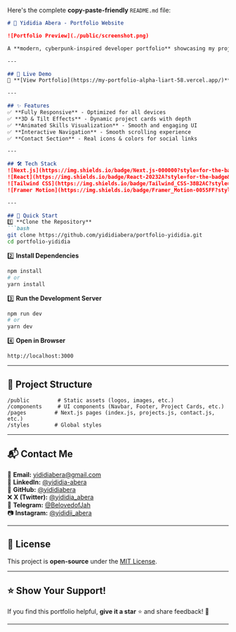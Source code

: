 Here's the complete **copy-paste-friendly** `README.md` file:  

```md
# 🚀 Yididia Abera - Portfolio Website  

![Portfolio Preview](./public/screenshot.png)  

A **modern, cyberpunk-inspired developer portfolio** showcasing my projects, skills, and professional information. Built with **Next.js** and **Tailwind CSS** for smooth interactions and a futuristic design.  

---

## 🔗 Live Demo  
🔗 **[View Portfolio](https://my-portfolio-alpha-liart-58.vercel.app/)**  

---

## ✨ Features  
✅ **Fully Responsive** - Optimized for all devices  
✅ **3D & Tilt Effects** - Dynamic project cards with depth  
✅ **Animated Skills Visualization** - Smooth and engaging UI  
✅ **Interactive Navigation** - Smooth scrolling experience  
✅ **Contact Section** - Real icons & colors for social links  

---

## 🛠 Tech Stack  
![Next.js](https://img.shields.io/badge/Next.js-000000?style=for-the-badge&logo=nextdotjs&logoColor=white)  
![React](https://img.shields.io/badge/React-20232A?style=for-the-badge&logo=react&logoColor=61DAFB)  
![Tailwind CSS](https://img.shields.io/badge/Tailwind_CSS-38B2AC?style=for-the-badge&logo=tailwind-css&logoColor=white)  
![Framer Motion](https://img.shields.io/badge/Framer_Motion-0055FF?style=for-the-badge&logo=framer&logoColor=white)  

---

## 🚀 Quick Start  
1️⃣ **Clone the Repository**  
```bash
git clone https://github.com/yididiabera/portfolio-yididia.git
cd portfolio-yididia
```

2️⃣ **Install Dependencies**  
```bash
npm install
# or
yarn install
```

3️⃣ **Run the Development Server**  
```bash
npm run dev
# or
yarn dev
```

4️⃣ **Open in Browser**  
```
http://localhost:3000
```

---

## 📂 Project Structure  
```
/public         # Static assets (logos, images, etc.)
/components     # UI components (Navbar, Footer, Project Cards, etc.)
/pages         # Next.js pages (index.js, projects.js, contact.js, etc.)
/styles        # Global styles
```

---

## 📬 Contact Me  
📧 **Email:** [yididiabera@gmail.com](mailto:yididiabera@gmail.com)  
🔗 **LinkedIn:** [@yididia-abera](https://www.linkedin.com/in/yididia-abera-a78276266/)  
🐙 **GitHub:** [@yididiabera](https://github.com/yididiabera)  
❌ **X (Twitter):** [@yididia_abera](https://x.com/yididia_abera)  
📨 **Telegram:** [@BelovedofJah](https://t.me/BelovedofJah)  
📷 **Instagram:** [@yididii_abera](https://www.instagram.com/yididii_abera/)  

---

## 📜 License  
This project is **open-source** under the [MIT License](LICENSE).

---

## ⭐ Show Your Support!  
If you find this portfolio helpful, **give it a star** ⭐ and share feedback! 🚀  

---
```
